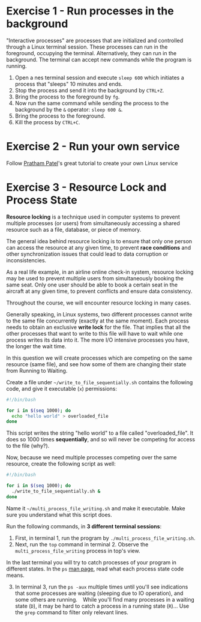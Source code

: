 # Exercise 1 - Run processes in the background
"Interactive processes" are processes that are initialized and controlled through a Linux terminal session. These processes can run in the foreground, occupying the terminal. Alternatively, they can run in the background. The terminal can accept new commands while the program is running.
1. Open a nes terminal session and execute `sleep 600` which initiates a process that "sleeps" 10 minutes and ends.
1. Stop the process and send it into the background by `CTRL+Z`.
1. Bring the process to the foreground by `fg`.
1. Now run the same command while sending the process to the background by the `&` operator: `sleep 600 &`.
1. Bring the process to the foreground.
1. Kill the process by `CTRL+C`.

# Exercise 2 - Run your own service
Follow [Pratham Patel](https://linuxhandbook.com/create-systemd-services/)'s great tutorial to create your own Linux service

# Exercise 3 - Resource Lock and Process State
**Resource locking** is a technique used in computer systems to prevent multiple processes (or users) from simultaneously accessing a shared resource such as a file, database, or piece of memory.

The general idea behind resource locking is to ensure that only one person can access the resource at any given time, to prevent **race conditions** and other synchronization issues that could lead to data corruption or inconsistencies.

As a real life example, in an airline online check-in system, resource locking may be used to prevent multiple users from simultaneously booking the same seat. Only one user should be able to book a certain seat in the aircraft at any given time, to prevent conflicts and ensure data consistency.

Throughout the course, we will encounter resource locking in many cases.

Generally speaking, in Linux systems, two different processes cannot write to the same file concurrently (exactly at the same moment). Each process needs to obtain an exclusive **write lock** for the file. That implies that all the other processes that want to write to this file will have to wait while one process writes its data into it. The more I/O intensive processes you have, the longer the wait time.

In this question we will create processes which are competing on the same resource (same file), and see how some of them are changing their state from Running to Waiting.

Create a file under `~/write_to_file_sequentially.sh` contains the following code, and give it executable (`x`) permissions:
```bash
#!/bin/bash

for i in $(seq 1000); do
  echo "hello world" > overloaded_file
done
```
This script writes the string "hello world" to a file called "overloaded_file". It does so 1000 times **sequentially**, and so will never be competing for access to the file (why?).

Now, because we need multiple processes competing over the same resource, create the following script as well:
```bash
#!/bin/bash

for i in $(seq 1000); do
  ./write_to_file_sequentially.sh &
done
```
Name it `~/multi_process_file_writing.sh` and make it executable. Make sure you understand what this script does.

Run the following commands, in **3 different terminal sessions**:
1. First, in terminal 1, run the program by `./multi_process_file_writing.sh`.
2. Next, run the `top` command in terminal 2. Observe the `multi_process_file_writing` process in top's view.

In the last terminal you will try to catch processes of your program in different states.
In the `ps` [man page](https://man7.org/linux/man-pages/man1/ps.1.html#PROCESS_STATE_CODES), read what each process state code means.

3. In terminal 3, run the `ps -aux` multiple times until you'll see indications that some processes are waiting (sleeping due to IO operation), and some others are running.
&ensp;  While you'll find many processes in a waiting state (`D`), it may be hard to catch a process in a running state (`R`)... Use the `grep` command to filter only relevant lines.